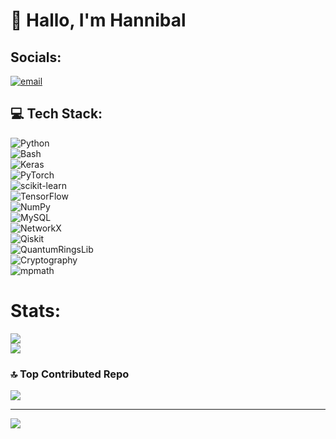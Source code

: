 # 👋 Hallo, I'm Hannibal


## Socials:
[![email](https://img.shields.io/badge/Email-D14836?logo=gmail&logoColor=white)](mailto:elegant.eater.hannibal@gmail.com) 

## 💻 Tech Stack:
![Python](https://img.shields.io/badge/python-3670A0?style=for-the-badge&logo=python&logoColor=ffdd54)<br/>
![Bash](https://img.shields.io/badge/bash_script-%23121011.svg?style=for-the-badge&logo=gnu-bash&logoColor=white)<br/>
![Keras](https://img.shields.io/badge/Keras-%23D00000.svg?style=for-the-badge&logo=Keras&logoColor=white)<br/>
![PyTorch](https://img.shields.io/badge/PyTorch-%23EE4C2C.svg?style=for-the-badge&logo=PyTorch&logoColor=white)<br/>
![scikit-learn](https://img.shields.io/badge/scikit--learn-%23F7931E.svg?style=for-the-badge&logo=scikit-learn&logoColor=white)<br/>
![TensorFlow](https://img.shields.io/badge/TensorFlow-%23FF6F00.svg?style=for-the-badge&logo=TensorFlow&logoColor=white)<br/>
![NumPy](https://img.shields.io/badge/numpy-%23013243.svg?style=for-the-badge&logo=numpy&logoColor=white)<br/>
![MySQL](https://img.shields.io/badge/mysql-4479A1.svg?style=for-the-badge&logo=mysql&logoColor=white)<br/>
![NetworkX](https://img.shields.io/badge/NetworkX-%230072B2.svg?style=for-the-badge&logo=python&logoColor=white)<br/>
![Qiskit](https://img.shields.io/badge/Qiskit-%2300628A.svg?style=for-the-badge&logo=IBM&logoColor=white)<br/>
![QuantumRingsLib](https://img.shields.io/badge/QuantumRingsLib-%23121011.svg?style=for-the-badge&logo=quantum-computing&logoColor=white)<br/>
![Cryptography](https://img.shields.io/badge/Cryptography-%2300BFFF.svg?style=for-the-badge&logo=lock&logoColor=white)<br/>
![mpmath](https://img.shields.io/badge/mpmath-%234CAF50.svg?style=for-the-badge&logo=python&logoColor=white)<br/>

# Stats:
![](https://github-readme-stats.vercel.app/api?username=HannibalTheCannibal-mads&theme=transparent&hide_border=false&include_all_commits=true&count_private=true)<br/>
![](https://nirzak-streak-stats.vercel.app/?user=HannibalTheCannibal-mads&theme=transparent&hide_border=false)<br/>

### 🔝 Top Contributed Repo
![](https://github-contributor-stats.vercel.app/api?username=HannibalTheCannibal-mads&limit=5&theme=transparent&combine_all_yearly_contributions=true)

---
[![](https://visitcount.itsvg.in/api?id=HannibalTheCannibal-mads&icon=0&color=0)](https://visitcount.itsvg.in)

